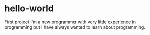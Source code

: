# hello-world
First project
I'm a new programmer with very little experience in programming but I have always wanted to learn about programming. 
